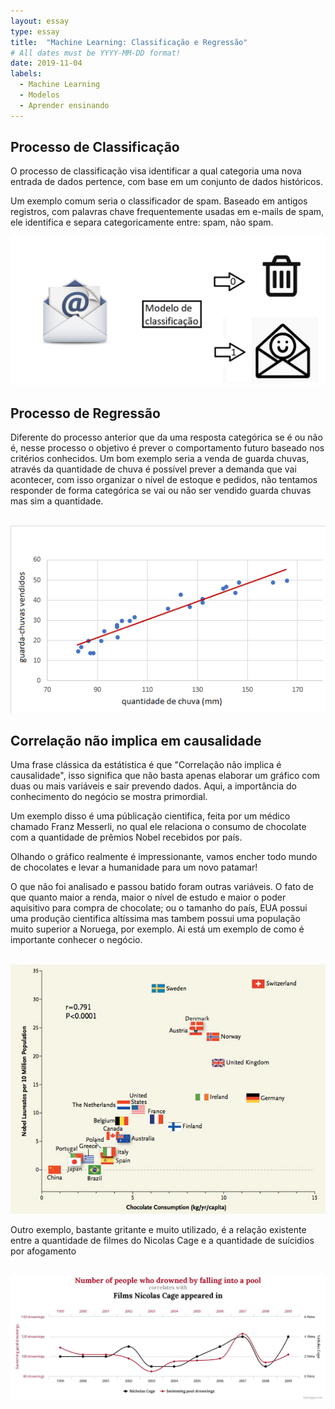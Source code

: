```yaml
---
layout: essay
type: essay
title:  "Machine Learning: Classificação e Regressão"
# All dates must be YYYY-MM-DD format!
date: 2019-11-04
labels:
  - Machine Learning
  - Modelos
  - Aprender ensinando
---
```




## Processo de Classificação

<p> O processo de classificação visa identificar a qual categoria uma nova entrada de dados pertence, com base em um conjunto de dados históricos.</p> 
<p>Um exemplo comum seria o classificador de spam. Baseado em antigos registros, com palavras chave frequentemente usadas em e-mails de spam, ele identifica e separa categoricamente entre: spam, não spam.</p>

<img class="ui fluid image" src="../images/email_spam.jpg">



## Processo de Regressão

<p> Diferente do processo anterior que da uma resposta categórica se é ou não é, nesse processo o objetivo é prever o comportamento futuro baseado nos critérios conhecidos. Um bom exemplo seria a venda de guarda chuvas, através da quantidade de chuva é possível prever a demanda que vai acontecer, com isso organizar o nível de estoque e pedidos, não tentamos responder de forma categórica se vai ou não ser vendido guarda chuvas mas sim a quantidade.</p>
<br>
<img class="ui fluid image" src="../images/guardachuva_nivel.png">
<br>

## Correlação não implica em causalidade

<p> Uma frase clássica da estátistica é que "Correlação não implica é causalidade", isso significa que não basta apenas elaborar um gráfico com duas ou mais variáveis e sair prevendo dados. Aqui, a importância do conhecimento do negócio se mostra primordial.</p>
<p>Um exemplo disso é uma públicação cientifica, feita por um médico chamado Franz Messerli, no qual ele relaciona o consumo de chocolate com a quantidade de prêmios Nobel recebidos por país. </p>
<p>Olhando o gráfico realmente é impressionante, vamos encher todo mundo de chocolates e levar a humanidade para um novo patamar!</p>

<p>O que não foi analisado e passou batido foram outras variáveis. O fato de que quanto maior a renda, maior o nível de estudo e maior o poder aquisitivo para compra de chocolate; ou o tamanho do país, EUA possui uma produção cientifica altíssima mas tambem possui uma população muito superior a Noruega, por exemplo. Ai está um exemplo de como é importante conhecer o negócio.</p>
<br>
<img class="ui fluid image" src="../images/grafico_choco.jpg">
<br>

<p> Outro exemplo, bastante gritante e muito utilizado, é a relação existente entre a quantidade de filmes do Nicolas Cage e a quantidade de suícidios por afogamento</p>
<br>
<img class="ui fluid image" src="../images/nicolascage.jpeg">
<br>


  	



